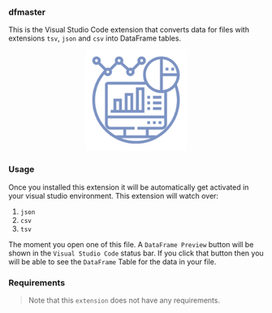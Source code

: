 ### dfmaster

This is the Visual Studio Code extension that converts data for files with extensions `tsv`, `json` and `csv` into DataFrame tables.

<p align="center"><img src="media/logo.png" width="200" alt="logo"></p>

### Usage

Once you installed this extension it will be automatically get activated in your visual studio environment. This extension will watch over:

1. `json`
2. `csv`
3. `tsv`

The moment you open one of this file. A `DataFrame Preview` button will be shown in the `Visual Studio Code` status bar. If you click that button then you will be able to see the `DataFrame` Table for the data in your file.

### Requirements

> Note that this `extension` does not have any requirements.
